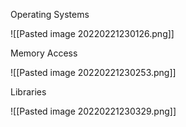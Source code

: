 Operating Systems

![[Pasted image 20220221230126.png]]

Memory Access

![[Pasted image 20220221230253.png]]

Libraries

![[Pasted image 20220221230329.png]]

